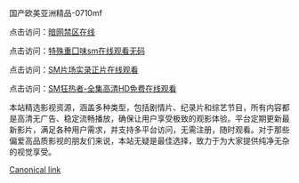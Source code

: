国产欧美亚洲精品-0710mf

点击访问：<a href="https://heiliaoxqkkct.pages.dev">暗网禁区在线</a>

点击访问：<a href="https://heiliaoxwd5i8.pages.dev">特殊重囗味sm在线观看无码</a>

点击访问：<a href="https://heiliaowt0d7p.pages.dev">SM片场实录正片在线观看</a>

点击访问：<a href="https://heiliaoga6s9v.pages.dev">SM狂热者-全集高清HD免费在线观看</a>

本站精选影视资源，涵盖多种类型，包括剧情片、纪录片和综艺节目，所有内容都是高清无广告、稳定流畅播放，确保让用户享受极致的观影体验。平台定期更新最新影片，满足各种用户需求，并支持多平台访问，无需注册，随时观看。对于那些偏爱高品质影视的朋友们来说，本站无疑是最佳选择，致力于为大家提供纯净无杂的视觉享受。

[Canonical link](https://github.com/cvv20250710/cvv06)

